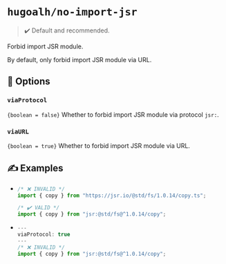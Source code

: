 # `hugoalh/no-import-jsr`

> ✔️ Default and recommended.

Forbid import JSR module.

By default, only forbid import JSR module via URL.

## 🔧 Options

### `viaProtocol`

`{boolean = false}` Whether to forbid import JSR module via protocol `jsr:`.

### `viaURL`

`{boolean = true}` Whether to forbid import JSR module via URL.

## ✍️ Examples

- ```ts
  /* ❌ INVALID */
  import { copy } from "https://jsr.io/@std/fs/1.0.14/copy.ts";

  /* ✔️ VALID */
  import { copy } from "jsr:@std/fs@^1.0.14/copy";
  ```
- ```ts
  ---
  viaProtocol: true
  ---
  /* ❌ INVALID */
  import { copy } from "jsr:@std/fs@^1.0.14/copy";
  ```

